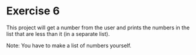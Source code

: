 # Exercise 6
This project will get a number from the user and prints the
numbers in the list that are less than it (in a separate list).

Note: You have to make a list of numbers yourself.
